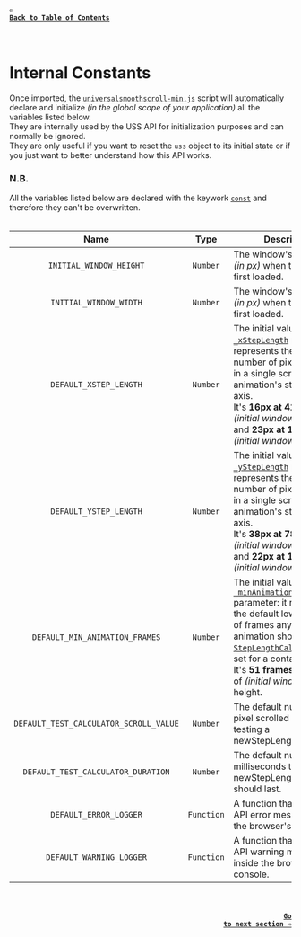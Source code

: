 #### <a href = "https://github.com/CristianDavideConte/universalSmoothScroll#table-of-contents"><code>&#8678; Back to Table of Contents</code></a>
<br/>

# Internal Constants
Once imported, the [`universalsmoothscroll-min.js`](./Download.md) script will automatically declare and initialize _(in the global scope of your application)_ all the variables listed below. <br/>
They are internally used by the USS API for initialization purposes and can normally be ignored. <br/>
They are only useful if you want to reset the `uss` object to its initial state or if you just want to better understand how this API works. <br/>

### N.B.
All the variables listed below are declared with the keywork [`const`](https://developer.mozilla.org/en-US/docs/Web/JavaScript/Reference/Statements/const) and therefore they can't be overwritten.
<br/>
<br/>

Name | Type | Description
:--: | :--: | -----------
`INITIAL_WINDOW_HEIGHT` | `Number` |The window's inner height _(in px)_ when the page is first loaded.
`INITIAL_WINDOW_WIDTH` | `Number` | The window's inner width _(in px)_ when the page is first loaded.
`DEFAULT_XSTEP_LENGTH` | `Number` | The initial value of the [`_xStepLength`](./VariablesAbout.md#_xStepLength) parameter: it represents the default number of pixels scrolled in a single scroll-animation's step on the x-axis. <br/> It's **16px at 412px** of _(initial window's)_ width and **23px at 1920px** of _(initial window's)_ width.
`DEFAULT_YSTEP_LENGTH` | `Number` | The initial value of the [`_yStepLength`](./VariablesAbout.md#_yStepLength) parameter: it represents the default number of pixels scrolled in a single scroll-animation's step on the y-axis. <br/> It's **38px at 789px** of _(initial window's)_ height and **22px at 1920px** of _(initial window's)_ height.
`DEFAULT_MIN_ANIMATION_FRAMES` | `Number` | The initial value of the [`_minAnimationFrame`](./VariablesAbout.md#_minAnimationFrame) parameter: it represent the default lowest number of frames any scroll-animation should last if no [`StepLengthCalculator`](./FAQ.md#q-what-is-a-steplengthcalculator-) is set for a container. <br/> It's **51 frames at 929px** of _(initial window's)_ height.
`DEFAULT_TEST_CALCULATOR_SCROLL_VALUE` | `Number` | The default number of pixel scrolled when testing a newStepLengthCalculator.
`DEFAULT_TEST_CALCULATOR_DURATION` | `Number` | The default number of milliseconds the test of a newStepLengthCalculator should last.
`DEFAULT_ERROR_LOGGER` | `Function` | A function that logs the API error messages inside the browser's console.
`DEFAULT_WARNING_LOGGER` | `Function` | A function that logs the API warning messages inside the browser's console.

<br/>

#### <p align="right"><a href = "./VariablesAbout.md"><code>Go to next section &#8680;</code></a></p>
